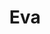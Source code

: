 ---
title: "Eva"
description: "I am a pretty girl who will immediately conquer your heart with an excellent figure and provide elite escort services to wonderful and confident men. My exuberant temper and curiosity accompany me everywhere, so I can make up your VIP escort at resorts, be there during dinner at a prestigious restaurant, or during a vacation in a hotel. 

I've devoted my whole life to sports and spending time in the fitness room. Men appreciate my excellent physique. I love to cook and learn foreign languages, and I got higher education so I can easily pick up different topics of conversation. 
Contact our manager if you want to arrange a meeting with me."
Price: "From 1000$"
height: "171"
weight: "49"
age: "22"
folder: eva
bustSize: "2"
hairColor: "brunet"
visa: "japan"
mainImage: 1.webp
images:
  - 2.webp
  - 3.webp
---